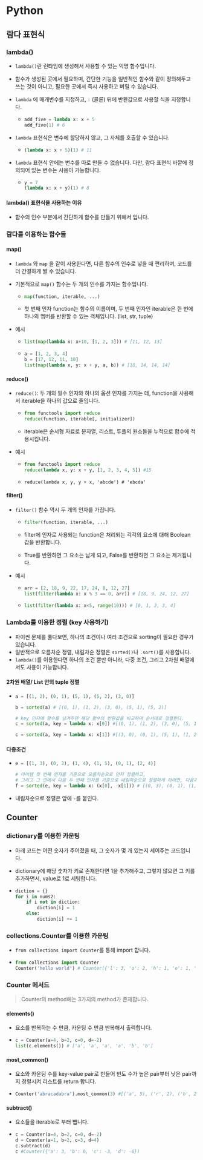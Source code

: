 # Python

## 람다 표현식

### lambda()

- `lambda()`란 런타임에 생성해서 사용할 수 있는 익명 함수입니다.

- 함수가 생성된 곳에서 필요하며, 간단한 기능을 일반적인 함수와 같이 정의해두고 쓰는 것이 아니고, 필요한 곳에서 즉시 사용하고 버릴 수 있습니다.

- `lambda` 에 매개변수를 지정하고, `:` (콜론) 뒤에 반환값으로 사용할 식을 지정합니다.

  - ```python
    add_five = lambda x: x + 5
    add_five(1) # 6
    ```

- `lambda` 표현식은 변수에 할당하지 않고, 그 자체를 호출할 수 있습니다.

  - ```python
    (lambda x: x + 5)(1) # 11
    ```

- `lambda` 표현식 안에는 변수를 따로 만들 수 없습니다. 다만, 람다 표현식 바깥에 정의되어 있는 변수는 사용이 가능합니다.

  - ```python
    y = 7
    (lambda x: x + y)(1) # 8
    ```

#### lambda() 표현식을 사용하는 이유

- 함수의 인수 부분에서 간단하게 함수를 만들기 위해서 입니다.

### 람다를 이용하는 함수들 

#### map()

- `lambda` 와 `map` 을 같이 사용한다면, 다른 함수의 인수로 넣을 때 편리하며, 코드를 더 간결하게 짤 수 있습니다.

- 기본적으로 `map()` 함수는 두 개의 인수를 가지는 함수입니다.

  - ```python
    map(function, iterable, ...)
    ```

  - 첫 번째 인자 function는 함수의 이름이며, 두 번째 인자인 iterable은 한 번에 하나의 멤버를 반환할 수 있는 객체입니다. (list, str, tuple)

- 예시

  - ```python
    list(map(lambda x: x+10, [1, 2, 3])) # [11, 12, 13]
    ```

  - ```python
    a = [1, 2, 3, 4]
    b = [17, 12, 11, 10]
    list(map(lambda x, y: x + y, a, b)) # [18, 14, 14, 14]
    ```

    

#### reduce()

- `reduce()`: 두 개의 필수 인자와 하나의 옵션 인자를 가지는 데, function을 사용해서 iterable을 하나의 값으로 줄입니다.

  - ```python
    from functools import reduce
    reduce(function, iterable[, initializer])
    ```

  - iterable은 순서형 자료로 문자열, 리스트, 튜플의 원소들을 누적으로 함수에 적용시킵니다.

- 예시

  - ```python
    from functools import reduce
    reduce(lambda x, y: x + y, [1, 2, 3, 4, 5]) #15
    ```

  - ```ㅔㅛ쇄ㅜ
    reduce(lambda x, y, y + x, 'abcde') # 'ebcda'
    ```

    

#### filter()

- `filter()` 함수 역시 두 개의 인자를 가집니다.

  - ```python
    filter(function, iterable, ...)
    ```

  - filter에 인자로 사용되는 function은 처리되는 각각의 요소에 대해 Boolean 갑을 반환합니다. 

  - True를 반환하면 그 요소는 남게 되고, False를 반환하면 그 요소는 제거됩니다.

- 예시

  - ```python
    arr = [2, 18, 9, 22, 17, 24, 8, 12, 27]
    list(filter(lambda x: x % 3 == 0, arr)) # [18, 9, 24, 12, 27]
    ```

  - ```python
    list(filter(lambda x: x<5, range(10))) # [0, 1, 2, 3, 4]
    ```



### Lambda를 이용한 정렬 (key 사용하기)

- 파이썬 문제를 풀다보면, 하나의 조건이나 여러 조건으로 sorting이 필요한 경우가 있습니다.
- 일반적으로 오름차순 정렬, 내림차순 정렬은 `sorted()`나 `.sort()`를 사용합니다.
- `lambda()`를 이용한다면 하나의 조건 뿐만 아니라, 다중 조건, 그리고 2차원 배열에서도 사용이 가능합니다.



#### 2차원 배열/ List 안의 tuple 정렬 

- ```python
  a = [(1, 2), (0, 1), (5, 1), (5, 2), (3, 0)]
  
  b = sorted(a) # [(0, 1), (1, 2), (3, 0), (5, 1), (5, 2)]
  
  # key 인자에 함수를 넘겨주면 해당 함수의 반환값을 비교하여 순서대로 정렬한다.
  c = sorted(a, key = lambda x: x[0]) #[(0, 1), (1, 2), (3, 0), (5, 1), (5, 2)]
  
  c = sorted(a, key = lambda x: x[1]) #[(3, 0), (0, 1), (5, 1), (1, 2), (5, 2)]
  ```



#### 다중조건

- ```python
  e = [(1, 3), (0, 3), (1, 4), (1, 5), (0, 1), (2, 4)]
  
  # 아이템 첫 번째 인자를 기준으로 오름차순으로 먼저 정렬하고, 
  # 그리고 그 안에서 다음 두 번째 인자를 기준으로 내림차순으로 정렬하게 하려면, 다음과 같이 할 수 있다.
  f = sorted(e, key = lambda x: (x[0], -x[1])) # [(0, 3), (0, 1), (1, 5), (1, 4), (1, 3), (2, 4)]
  ```

- 내림차순으로 정렬은 앞에 `-`를 붙인다. 





## Counter

### dictionary를 이용한 카운팅

- 아래 코드는 어떤 숫자가 주어졌을 때, 그 숫자가 몇 개 있는지 세어주는 코드입니다. 
- dictionary에 해당 숫자가 키로 존재한다면 1을 추가해주고, 그렇지 않으면 그 키를 추가하면서, value로 1로 세팅합니다.

- ```python
  diction = {}
  for i in nums2:
      if i not in diction:
          diction[i] = 1
      else:
          diction[i] += 1
  ```

  

### collections.Counter를 이용한 카운팅

- `from collections import Counter`를 통해 import 합니다.

- ```python
  from collections import Counter
  Counter('hello world') # Counter({'l': 3, 'o': 2, 'h': 1, 'e': 1, ' ': 1, 'w': 1, 'r': 1, 'd': 1})
  ```



### Counter 메서드

> Counter의 method에는 3가지의 method가 존재합니다.

#### elements()

- 요소를 반복하는 수 만큼, 카운팅 수 만큼 반복해서 출력합니다.

- ```python
  c = Counter(a=4, b=2, c=0, d=-2)
  list(c.elements()) # ['a', 'a', 'a', 'a', 'b', 'b']
  ```

  

#### most_common()

- 요소와 카운팅 수를 key-value pair로 만들어 빈도 수가 높은 pair부터 낮은 pair까지 정렬시켜 리스트를 return 합니다.

- ```python
  Counter('abracadabra').most_common(3) #[('a', 5), ('r', 2), ('b', 2)]
  ```

  

#### subtract()

- 요소들을 iterable로 부터 뺍니다.

- ```python
  c = Counter(a=4, b=2, c=0, d=-2)
  d = Counter(a=1, b=2, c=3, d=4)
  c.subtract(d)
  c #Counter({'a': 3, 'b': 0, 'c': -3, 'd': -6})
  ```

  

